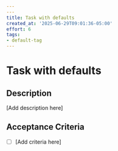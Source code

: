 ```yaml
---
---
title: Task with defaults
created_at: '2025-06-29T09:01:36-05:00'
effort: 6
tags:
- default-tag
---
```


# Task with defaults

## Description

[Add description here]

## Acceptance Criteria

- [ ] [Add criteria here]

